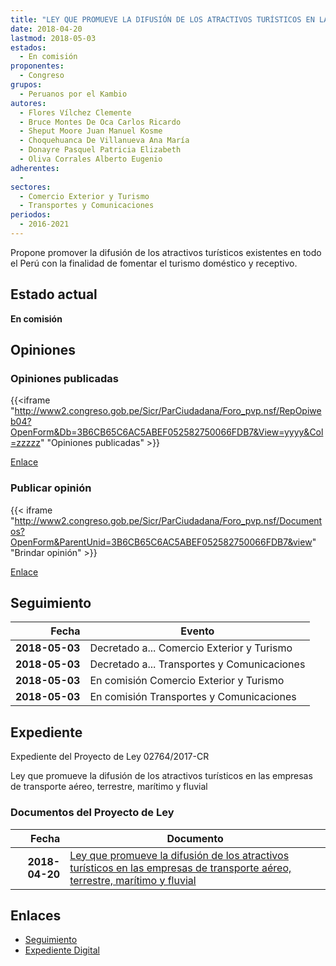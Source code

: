 ```yaml
---
title: "LEY QUE PROMUEVE LA DIFUSIÓN DE LOS ATRACTIVOS TURÍSTICOS EN LAS EMPRESAS DE TRANSPORTE AÉREO, TERRESTRE, MARÍTIMO Y FLUVIAL"
date: 2018-04-20
lastmod: 2018-05-03
estados: 
  - En comisión
proponentes: 
  - Congreso
grupos: 
  - Peruanos por el Kambio
autores: 
  - Flores Vílchez Clemente
  - Bruce Montes De Oca Carlos Ricardo
  - Sheput Moore Juan Manuel Kosme
  - Choquehuanca De Villanueva Ana María
  - Donayre Pasquel Patricia Elizabeth
  - Oliva Corrales Alberto Eugenio
adherentes: 
  - 
sectores: 
  - Comercio Exterior y Turismo
  - Transportes y Comunicaciones
periodos: 
  - 2016-2021
---
```


Propone promover la difusión de los atractivos turísticos existentes en todo el Perú con la finalidad de fomentar el turismo doméstico y receptivo.


## Estado actual

**En comisión**

## Opiniones

### Opiniones publicadas

{{<iframe "http://www2.congreso.gob.pe/Sicr/ParCiudadana/Foro_pvp.nsf/RepOpiweb04?OpenForm&Db=3B6CB65C6AC5ABEF052582750066FDB7&View=yyyy&Col=zzzzz" "Opiniones publicadas" >}}

[Enlace](http://www2.congreso.gob.pe/Sicr/ParCiudadana/Foro_pvp.nsf/RepOpiweb04?OpenForm&Db=3B6CB65C6AC5ABEF052582750066FDB7&View=yyyy&Col=zzzzz)
### Publicar opinión

{{< iframe "http://www2.congreso.gob.pe/Sicr/ParCiudadana/Foro_pvp.nsf/Documentos?OpenForm&ParentUnid=3B6CB65C6AC5ABEF052582750066FDB7&view" "Brindar opinión" >}}

[Enlace](http://www2.congreso.gob.pe/Sicr/ParCiudadana/Foro_pvp.nsf/Documentos?OpenForm&ParentUnid=3B6CB65C6AC5ABEF052582750066FDB7&view)

## Seguimiento

| Fecha | Evento |
|------:|--------|
| **2018-05-03** | Decretado a... Comercio Exterior y Turismo|
| **2018-05-03** | Decretado a... Transportes y Comunicaciones|
| **2018-05-03** | En comisión Comercio Exterior y Turismo|
| **2018-05-03** | En comisión Transportes y Comunicaciones|


## Expediente

Expediente del Proyecto de Ley 02764/2017-CR

Ley que promueve la difusión de los atractivos turísticos en las empresas de transporte aéreo, terrestre, marítimo y fluvial


### Documentos del Proyecto de Ley

| Fecha | Documento |
|------:|--------|
| **2018-04-20** | [Ley que promueve la difusión de los atractivos turísticos en las empresas de transporte aéreo, terrestre, marítimo y fluvial](http://www.leyes.congreso.gob.pe/Documentos/2016_2021/Proyectos_de_Ley_y_de_Resoluciones_Legislativas/PL0276420180420.pdf) |

## Enlaces 

- [Seguimiento](http://www2.congreso.gob.pe/Sicr/TraDocEstProc/CLProLey2016.nsf/f7fff46988ca05b1052578e100829cc7/1ec1a01d8a99e94005258275007e391a?OpenDocument)
- [Expediente Digital](http://www2.congreso.gob.pe/Sicr/TraDocEstProc/CLProLey2016.nsf/f7fff46988ca05b1052578e100829cc7/1ec1a01d8a99e94005258275007e391a?OpenDocument&Click=05257FB7005EB655.eb71d0cf91d8294e05256cdf006b5706/$Body/0.1C6C)
